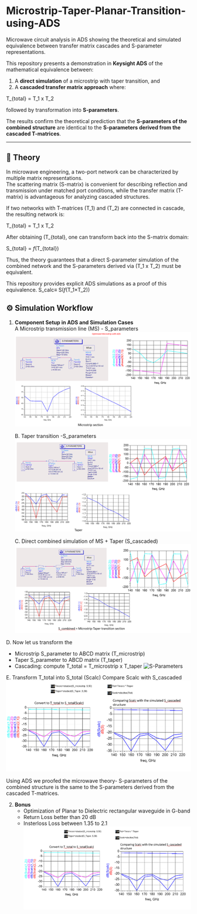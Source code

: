 # Microstrip-Taper-Planar-Transition-using-ADS
Microwave circuit analysis in ADS showing the theoretical and simulated equivalence between transfer matrix cascades and S-parameter representations.


This repository presents a demonstration in **Keysight ADS** of the mathematical equivalence between:  

1. A **direct simulation** of a microstrip with taper transition, and  
2. A **cascaded transfer matrix approach** where:  

T_{total} = T_1 x T_2


followed by transformation into **S-parameters**.  

The results confirm the theoretical prediction that the **S-parameters of the combined structure** are identical to the **S-parameters derived from the cascaded T-matrices**.  

---

## 🧾 Theory  

In microwave engineering, a two-port network can be characterized by multiple matrix representations.  
The scattering matrix (S-matrix) is convenient for describing reflection and transmission under matched port conditions, while the transfer matrix (T-matrix) is advantageous for analyzing cascaded structures.  


If two networks with T-matrices (T_1) and (T_2) are connected in cascade, the resulting network is:  

T_{total} = T_1 x T_2


After obtaining (T_{total}, one can transform back into the S-matrix domain:  

S_{total} = _f_(T_{total})

Thus, the theory guarantees that a direct S-parameter simulation of the combined network and the S-parameters derived via (T_1 x T_2) must be equivalent.  

This repository provides explicit ADS simulations as a proof of this equivalence. 
S_calc≡ S(_f_(T_1​×T_2​))


## ⚙️ Simulation Workflow  

1. **Component Setup in ADS and Simulation Cases**  
   A Microstrip transmission line (MS) - S_parameters
  ![S-Parameters](https://github.com/samueloladosu37/Microstrip-Taper-Planar-Transition-using-ADS/blob/main/MIcrostrip%20Simulation.png)

   B. Taper transition -S_parameters
   ![S-Parameters](https://github.com/samueloladosu37/Microstrip-Taper-Planar-Transition-using-ADS/blob/main/Taper%20SImulation.png)
 
   C. Direct combined simulation of MS + Taper (S_cascaded)
    ![S-Parameters](https://github.com/samueloladosu37/Microstrip-Taper-Planar-Transition-using-ADS/blob/main/S_combined(Microstrip-Taper%20Transiiton).png)
   
  D. Now let us transform the 
   - Microstrip S_parameter to ABCD matrix (T_microstrip)  
   - Taper S_parameter to ABCD matrix (T_taper)
   - Cascading: compute T_total = T_microstrip x T_taper
 ![S-Parameters](https://github.com/samueloladosu37/Microstrip-Taper-Planar-Transition-using-ADS/blob/main/Transforming%20to%20ABCD%20parmaeter.pngg)

  E. Transform T_total into S_total (Scalc)
     Compare Scalc with S_cascaded
 ![S-Parameters](https://github.com/samueloladosu37/Microstrip-Taper-Planar-Transition-using-ADS/blob/main/Comparison.png)

Using ADS we proofed the microwave theory- S-parameters of the combined structure is the same to the S-parameters derived from the cascaded T-matrices.  

2. **Bonus**  
   - Optimization of Planar to Dielectric rectangular waveguide in G-band
   - Return Loss better than 20 dB
   - Insterloss Loss between 1.35 to 2.1
![S-Parameters](https://github.com/samueloladosu37/Microstrip-Taper-Planar-Transition-using-ADS/blob/main/Comparison.png)

 
